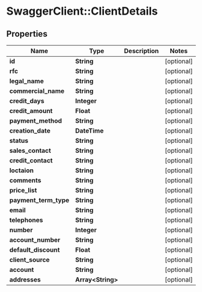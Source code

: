 # SwaggerClient::ClientDetails

## Properties
Name | Type | Description | Notes
------------ | ------------- | ------------- | -------------
**id** | **String** |  | [optional] 
**rfc** | **String** |  | [optional] 
**legal_name** | **String** |  | [optional] 
**commercial_name** | **String** |  | [optional] 
**credit_days** | **Integer** |  | [optional] 
**credit_amount** | **Float** |  | [optional] 
**payment_method** | **String** |  | [optional] 
**creation_date** | **DateTime** |  | [optional] 
**status** | **String** |  | [optional] 
**sales_contact** | **String** |  | [optional] 
**credit_contact** | **String** |  | [optional] 
**loctaion** | **String** |  | [optional] 
**comments** | **String** |  | [optional] 
**price_list** | **String** |  | [optional] 
**payment_term_type** | **String** |  | [optional] 
**email** | **String** |  | [optional] 
**telephones** | **String** |  | [optional] 
**number** | **Integer** |  | [optional] 
**account_number** | **String** |  | [optional] 
**default_discount** | **Float** |  | [optional] 
**client_source** | **String** |  | [optional] 
**account** | **String** |  | [optional] 
**addresses** | **Array&lt;String&gt;** |  | [optional] 


